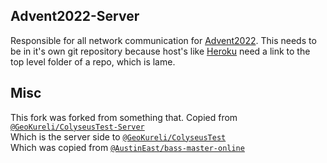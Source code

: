 ## Advent2022-Server
Responsible for all network communication for [Advent2022](https://github.com/BrandyBuizel/Advent2022). This needs to be in it's own git repository because host's like [Heroku](https://www.heroku.com/) need a link to the top level folder of a repo, which is lame.

## Misc
This fork was forked from something that.
Copied from [`@GeoKureli/ColyseusTest-Server`](https://github.com/GeoKureli/ColyseusTest-Server)  
Which is the server side to [`@GeoKureli/ColyseusTest`](https://github.com/GeoKureli/ColyseusTest)  
Which was copied from [`@AustinEast/bass-master-online`](https://github.com/AustinEast/bass-master-online)  
